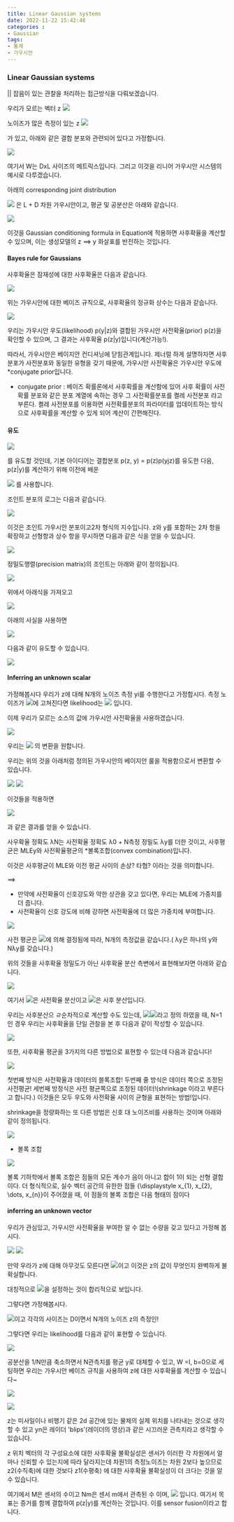 ```yaml
---
title: Linear Gaussian systems
date: 2022-11-22 15:42:48
categories :
- Gaussian
tags:
- 통계
- 가우시안
---
```

### Linear Gaussian systems
&#124;|
잡음이 있는 관찰을 처리하는 접근방식을 다뤄보겠습니다.

우리가 모르는 벡터 z
![](/assets/img/2022-11-23-03-57-52.png)

노이즈가 많은 측정이 있는 z
![](/assets/img/2022-11-23-03-58-29.png)

가 있고, 아래와 같은 결합 분포와 관련되어 있다고 가정합니다.

![](/assets/img/2022-11-23-03-59-06.png)

여기서 W는 DxL 사이즈의 메트릭스입니다. 그리고 이것을 리니어 가우시안 시스템의 예시로 다루겠습니다.

아래의 corresponding joint distribution

![](/assets/img/2022-11-23-04-00-05.png)
은 L + D 차원 가우시안이고, 평균 및 공분산은 아래와 같습니다.

![](/assets/img/2022-11-23-04-02-58.png)


이것을 Gaussian conditioning formula in Equation에 적용하면 사후확율을 계산할 수 있으며, 이는 생성모델의 z ==> y 화살표를 반전하는 것입니다.


#### Bayes rule for Gaussians

사후확율은 잠재성에 대한 사후확율은 다음과 같습니다.

![](/assets/img/2022-11-23-04-04-34.png)


위는 가우시안에 대한 베이즈 규칙으로, 사후확율의 정규화 상수는 다음과 같습니다.

![](/assets/img/2022-11-23-04-05-10.png)


우리는 가우시안 우도(likelihood) p(y&#124;z)와 결합된 가우시안 사전확율(prior) p(z)을 확인할 수 있으며, 그 결과는 사후확율 p(z&#124;y)입니다(계산가능!). 

따라서, 가우시안은 베이지안 컨디셔닝에 닫힘관계입니다. 제너럴 하게 설명하자면 사후분포가 사전분포와 동일한 유형을 갖기 때문에, 가우시안 사전확율은 가우시안 우도에 *conjugate prior입니다. 

* conjugate prior : 베이즈 확률론에서 사후확률을 계산함에 있어 사후 확률이 사전 확률 분포와 같은 분포 계열에 속하는 경우 그 사전확률분포를 켤레 사전분포 라고 부른다. 켤레 사전분포를 이용하면 사전확률분포의 파라미터를 업데이트하는 방식으로 사후확률을 계산할 수 있게 되어 계산이 간편해진다.

#### 유도
![](/assets/img/2022-11-23-04-04-34.png)

를 유도할 것인데, 기본 아이디어는 결합분포 p(z, y) = p(z)p(yjz)를 유도한 다음,  p(z|y)를 계산하기 위해 이전에 배운 

![](/assets/img/2022-11-23-04-06-21.png)
를 사용합니다.


조인트 분포의 로그는 다음과 같습니다.

![](/assets/img/image.png.png)

이것은 조인트 가우시안 분포이고2차 형식의 지수입니다.
z와 y를 포함하는 2차 항을 확장하고 선형항과 상수 항을 무시하면 다음과 같은 식을 얻을 수 있습니다.

![](/assets/img/2022-11-23-04-07-17.png)

정밀도행렬(precision matrix)의 조인트는 아래와 같이 정의됩니다.

![](/assets/img/2022-11-23-04-07-39.png)

위에서 아래식을 가져오고

![](/assets/img/2022-11-23-04-04-34.png)


아래의 사실을 사용하면

![](/assets/img/2022-11-23-04-09-46.png)

다음과 같이 유도할 수 있습니다.

![](/assets/img/2022-11-23-04-10-09.png)

#### Inferring an unknown scalar
가정해봅시다 우리가 z에 대해 N개의 노이즈 측정 yi를 수행한다고 가정합시다. 측정 노이즈가 ![](/assets/img/2022-11-23-04-10-41.png)에 고쳐진다면 likelihood는 ![](/assets/img/2022-11-23-04-11-08.png) 입니다.

이제 우리가 모르는 소스의 값에 가우시안 사전확율을 사용하겠습니다.

![](/assets/img/2022-11-23-04-11-49.png)

우리는 ![](/assets/img/2022-11-23-04-13-28.png)
의 변환을 원합니다.

우리는 위의 것을 아래처럼 정의된 가우시안의 베이지안 룰을 적용함으로서 변환할 수 있습니다.

![](/assets/img/2022-11-23-04-12-33.png) ![](/assets/img/2022-11-23-04-13-11.png)

이것들을 적용하면 

![](/assets/img/2022-11-23-04-13-41.png)

과 같은 결과를 얻을 수 있습니다.

사우확율 정확도 λN는 사전확율 정확도 λ0 + N측정 정밀도 λy를 더한 것이고, 사후평균은 MLEy와  사전확율평균의 *볼록조합(convex combination)입니다. 

이것은 사후평균이 MLE와 이전 평균 사이의 손상? 타협? 이라는 것을 의미합니다.

==>
- 만약에 사전확율이 신호강도와 약한 상관을 갖고 있다면, 우리는 MLE에 가중치를 더 줍니다.
- 사전확율이 신호 강도에 비해 강하면 사전확율에 더 많은 가중치에 부여합니다.

![](/assets/img/2022-11-23-04-14-28.png)

사전 평균은 
![](/assets/img/2022-11-23-04-15-08.png)에 의해 결정됨에 따라, N개의 측정값을 같습니다.( λy은 하나의 y와 Nλy를 갖습니다.)

위의 것들을 사후확율 정밀도가 아닌 사후확율 분산 측변에서 표현해보자면 아래와 같습니다.

![](/assets/img/2022-11-23-04-15-29.png)

여기서 ![](/assets/img/2022-11-23-04-15-51.png)은 사전확율 분산이고 ![](/assets/img/2022-11-23-04-16-07.png)은 사후 분산입니다.

우리는 사후분산으 ㄹ순차적으로 계산할 수도 있는데,
![](/assets/img/2022-11-23-04-16-41.png)![](/assets/img/2022-11-23-04-16-53.png)라고 정의 하였을 때,
N=1인 경우 우리는 사후확율을 단일 관찰을 본 후 다음과 같이 작성할 수 있습니다.

![](/assets/img/2022-11-23-04-17-32.png)

또한, 사후확율 평균을 3가지의 다른 방법으로 표현할 수 있는데 다음과 같습니다!

![](/assets/img/2022-11-23-04-17-46.png)

첫번째 방식은 사전확율과 데이터의 블록조합!
두번째 줄 방식은 데이터 쪽으로 조정된 사전평균!
세번째 방정식은 사전 평균쪽으로 조정된 데이터!(shrinkage 이라고 부른다고 합니다.)
이것들은 모두 우도와 사전확율 사이의 균형을 표현하는 방법!입니다.

shrinkage을 정량화하는 또 다른 방법은 
신호 대 노이즈비를 사용하는 것이며 아래와 같이 정의됩니다.

![](/assets/img/2022-11-23-04-18-06.png)










* 볼록 조합

![](/assets/img/2022-11-23-04-18-56.png)

볼록 기하학에서 볼록 조합은 점들의 모든 계수가 음이 아니고 합이 1이 되는 선형 결합이다. 더 형식적으로, 실수 벡터 공간의 유한한 점들 {\displaystyle x_{1}, x_{2}, \dots, x_{n}}이 주어졌을 때, 이 점들의 볼록 조합은 다음 형태의 점이다


#### inferring an unknown vector

우리가 관심있고, 가우시안 사전확율을 부여한 알 수 없는 수량을 갖고 있다고 가정해 봅시다. 

![](/assets/img/2022-11-23-04-20-01.png)
![](/assets/img/2022-11-23-04-20-17.png)

만약 우라가 z에 대해 아무것도 모른다면 ![](/assets/img/2022-11-23-04-20-47.png)이고 이것은 z의 값이 무엇인지 완벽하게 불확실합니다.

대칭적으로 ![](/assets/img/2022-11-23-04-21-23.png)을 설정하는 것이 합리적으로 보입니다.

그렇다면 가정해봅시다. 

![](/assets/img/2022-11-23-04-22-00.png)이고 각각의 사이즈는 D이면서 N개의 노이즈 z의 측정인!

그렇다면 우리는 likelihood를 다음과 같이 표현할 수 있습니다.

![](/assets/img/2022-11-23-04-22-27.png)

공분산을 1/N만큼 축소하면서 N관측치를 평균 y로 대체할 수 있고, 
W =I, b=0으로 세팅하면 우리는 가우시안 베이즈 규칙을 사용하여 z에 대한 사후확율를 계산할 수 있습니다~

![](/assets/img/2022-11-23-04-22-41.png)



![](/assets/img/2022-11-23-04-23-06.png)

z는 미사일이나 비행기 같은 2d 공간에 있는 물체의 실제 위치를 나타내는 것으로 생각할 수 있고 yn은 레이더 'blips'(레이더의 영상)과 같은 시끄러운 관측치라고 생각할 수 있습니다.

z 위치 벡터의 각 구성요소에 대한 사후확율 불확실성은 센서가 이러한 각 차원에서 얼마나 신뢰할 수 있는지에 따라 달라지는데 차원1의 측정노이즈는 차원 2보다 높으므로 z2(수직축)에 대한 것보다 z1(수평축) 에 대한 사후확율 불확실성이 더 크다는 것을 알 수 있습니다.

여기에서 M은 센서의 수이고 Nm은 센서 m에서 관측된 수 이며,  ![](/assets/img/2022-11-23-04-23-37.png) 입니다.
여기서 목표는 증거를 함께 결합하여 p(z|y)를 계산하는 것입니다. 이를 sensor fusion이라고 합니다.


